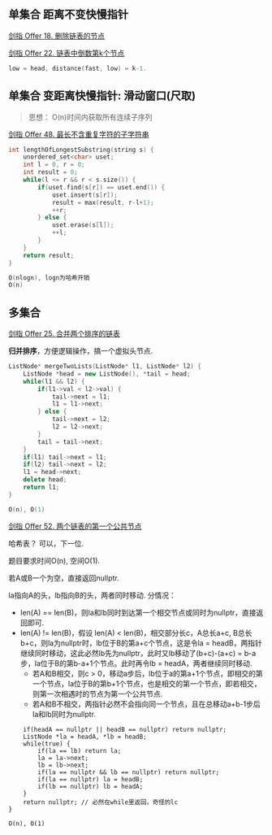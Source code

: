 ## 单集合 距离不变快慢指针

[剑指 Offer 18. 删除链表的节点](https://leetcode-cn.com/problems/shan-chu-lian-biao-de-jie-dian-lcof/)

[剑指 Offer 22. 链表中倒数第k个节点](https://leetcode-cn.com/problems/lian-biao-zhong-dao-shu-di-kge-jie-dian-lcof/)
```C++
low = head, distance(fast, low) = k-1. 
```

## 单集合 变距离快慢指针: 滑动窗口(尺取)

> 思想： O(n)时间内获取所有连续子序列

[剑指 Offer 48. 最长不含重复字符的子字符串](https://leetcode-cn.com/problems/zui-chang-bu-han-zhong-fu-zi-fu-de-zi-zi-fu-chuan-lcof/)


```C++
int lengthOfLongestSubstring(string s) {
    unordered_set<char> uset;
    int l = 0, r = 0;
    int result = 0;
    while(l <= r && r < s.size()) {
        if(uset.find(s[r]) == uset.end()) {
            uset.insert(s[r]);
            result = max(result, r-l+1);
            ++r;
        } else {
            uset.erase(s[l]);
            ++l;
        }
    }
    return result;
}

O(nlogn), logn为哈希开销
O(n)
```

## 多集合 

[剑指 Offer 25. 合并两个排序的链表](https://leetcode-cn.com/problems/he-bing-liang-ge-pai-xu-de-lian-biao-lcof/)

**归并排序**，方便逻辑操作，搞一个虚拟头节点.

```C++
ListNode* mergeTwoLists(ListNode* l1, ListNode* l2) {
    ListNode *head = new ListNode(), *tail = head;
    while(l1 && l2) {
        if(l1->val < l2->val) {
            tail->next = l1;
            l1 = l1->next;
        } else {
            tail->next = l2;
            l2 = l2->next;
        }
        tail = tail->next;
    }
    if(l1) tail->next = l1;
    if(l2) tail->next = l2;
    l1 = head->next;
    delete head;
    return l1;
}

O(n), O(1)
```

[剑指 Offer 52. 两个链表的第一个公共节点](https://leetcode-cn.com/problems/liang-ge-lian-biao-de-di-yi-ge-gong-gong-jie-dian-lcof/)

哈希表？ 可以，下一位.

题目要求时间O(n), 空间O(1).

若A或B一个为空，直接返回nullptr.

la指向A的头，lb指向B的头，两者同时移动. 分情况：

* len(A) == len(B)，则la和lb同时到达第一个相交节点或同时为nullptr，直接返回即可.
* len(A) != len(B)，假设 len(A) < len(B)，相交部分长c，A总长a+c, B总长b+c，则la为nullptr时，lb位于B的第a+c个节点，这是令la = headB，两指针继续同时移动，这此必然lb先为nullptr，此时又lb移动了(b+c)-(a+c) = b-a步，la位于B的第b-a+1个节点。此时再令lb = headA，两者继续同时移动. 
    * 若A和B相交，则c > 0，移动a步后，lb位于a的第a+1个节点，即相交的第一个节点，la位于B的第b+1个节点，也是相交的第一个节点，即若相交，则第一次相遇时的节点为第一个公共节点.
    * 若A和B不相交，两指针必然不会指向同一个节点，且在总移动a+b-1步后la和lb同时为nullptr.
 
```C++ListNode *getIntersectionNode(ListNode *headA, ListNode *headB) {
    if(headA == nullptr || headB == nullptr) return nullptr;
    ListNode *la = headA, *lb = headB;
    while(true) {
        if(la == lb) return la;
        la = la->next;
        lb = lb->next;
        if(la == nullptr && lb == nullptr) return nullptr;
        if(la == nullptr) la = headB;
        if(lb == nullptr) lb = headA;
    }
    return nullptr; // 必然在while里返回，奇怪的lc
}

O(n), O(1)
```
